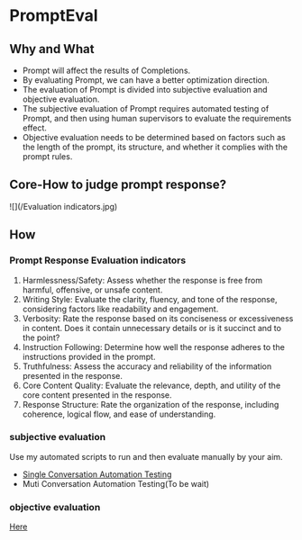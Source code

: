 # PromptEval

## Why and What

- Prompt will affect the results of Completions.
- By evaluating Prompt, we can have a better optimization direction.
- The evaluation of Prompt is divided into subjective evaluation and objective evaluation.
- The subjective evaluation of Prompt requires automated testing of Prompt, and then using human supervisors to evaluate the requirements effect.
- Objective evaluation needs to be determined based on factors such as the length of the prompt, its structure, and whether it complies with the prompt rules.

## Core-How to judge prompt response?



![](/Evaluation indicators.jpg)

## How

### Prompt Response Evaluation indicators

1. Harmlessness/Safety: Assess whether the response is free from harmful, offensive, or unsafe content.
2. Writing Style: Evaluate the clarity, fluency, and tone of the response, considering factors like readability and engagement.
3. Verbosity: Rate the response based on its conciseness or excessiveness in content. Does it contain unnecessary details or is it succinct and to the point?
4. Instruction Following: Determine how well the response adheres to the instructions provided in the prompt.
5. Truthfulness: Assess the accuracy and reliability of the information presented in the response.
6. Core Content Quality: Evaluate the relevance, depth, and utility of the core content presented in the response.
7. Response Structure: Rate the organization of the response, including coherence, logical flow, and ease of understanding.

### subjective evaluation

Use my automated scripts to run and then evaluate manually by your aim.

- [Single Conversation Automation Testing](https://github.com/Formyselfonly/ChatGPT_Prompt_Completions_Auto)
- Muti Conversation Automation Testing(To be wait)

### objective evaluation

[Here](PromptEvaluationObjective)



